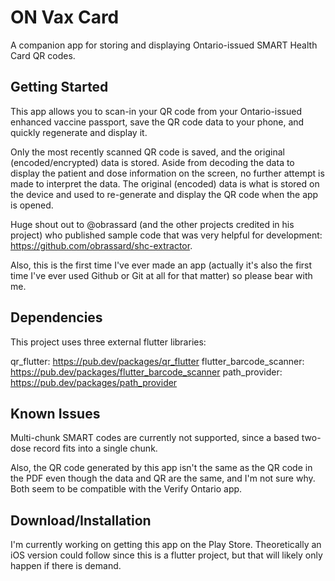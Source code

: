 # ON Vax Card

A companion app for storing and displaying Ontario-issued SMART Health Card QR codes.

## Getting Started

This app allows you to scan-in your QR code from your Ontario-issued enhanced vaccine passport, save the QR code data to your phone, and quickly regenerate and display it.

Only the most recently scanned QR code is saved, and the original (encoded/encrypted) data is stored. Aside from decoding the data to display the patient and dose information on the screen, no further attempt is made to interpret the data. The original (encoded) data is what is stored on the device and used to re-generate and display the QR code when the app is opened.

Huge shout out to @obrassard (and the other projects credited in his project) who published sample code that was very helpful for development: https://github.com/obrassard/shc-extractor.

Also, this is the first time I've ever made an app (actually it's also the first time I've ever used Github or Git at all for that matter) so please bear with me.

## Dependencies

This project uses three external flutter libraries:

qr_flutter: https://pub.dev/packages/qr_flutter
flutter_barcode_scanner: https://pub.dev/packages/flutter_barcode_scanner
path_provider: https://pub.dev/packages/path_provider

## Known Issues

Multi-chunk SMART codes are currently not supported, since a based two-dose record fits into a single chunk.

Also, the QR code generated by this app isn't the same as the QR code in the PDF even though the data and QR are the same, and I'm not sure why. Both seem to be compatible with the Verify Ontario app.

## Download/Installation

I'm currently working on getting this app on the Play Store. Theoretically an iOS version could follow since this is a flutter project, but that will likely only happen if there is demand.